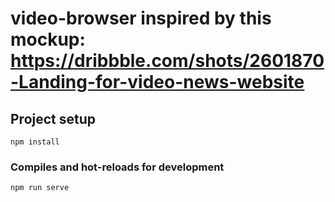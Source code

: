 # video-browser inspired by this mockup: https://dribbble.com/shots/2601870-Landing-for-video-news-website

## Project setup
```
npm install
```

### Compiles and hot-reloads for development
```
npm run serve
```
